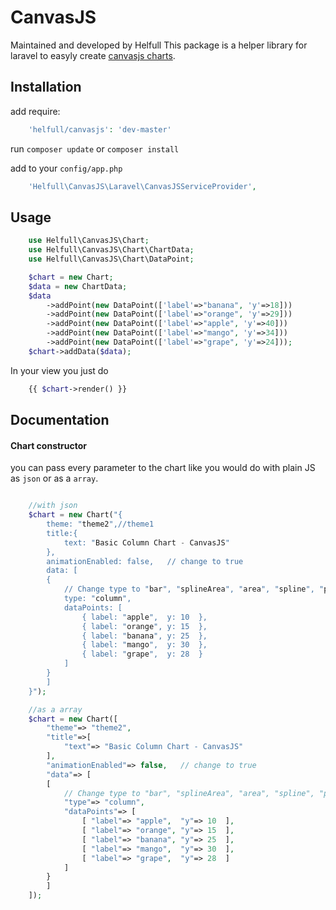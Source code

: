 # CanvasJS

Maintained and developed by Helfull
This package is a helper library for laravel to easyly create [canvasjs charts](http://canvasjs.com).

## Installation

add require:

``` php
    'helfull/canvasjs': 'dev-master'
```  

run `composer update` or `composer install`  
  
add to your `config/app.php`

``` php
    'Helfull\CanvasJS\Laravel\CanvasJSServiceProvider',
```


## Usage

``` php
    use Helfull\CanvasJS\Chart;
    use Helfull\CanvasJS\Chart\ChartData;
    use Helfull\CanvasJS\Chart\DataPoint;

    $chart = new Chart;
    $data = new ChartData;
    $data
        ->addPoint(new DataPoint(['label'=>"banana", 'y'=>18]))
        ->addPoint(new DataPoint(['label'=>"orange", 'y'=>29]))
        ->addPoint(new DataPoint(['label'=>"apple", 'y'=>40]))
        ->addPoint(new DataPoint(['label'=>"mango", 'y'=>34]))
        ->addPoint(new DataPoint(['label'=>"grape", 'y'=>24]));
    $chart->addData($data);
```

In your view you just do
``` php
    {{ $chart->render() }}
```

## Documentation

#### Chart constructor
you can pass every parameter to the chart like you would do with plain JS
as `json` or as a `array`.
``` php 

    //with json
    $chart = new Chart("{
        theme: "theme2",//theme1
        title:{
            text: "Basic Column Chart - CanvasJS"              
        },
        animationEnabled: false,   // change to true
        data: [              
        {
            // Change type to "bar", "splineArea", "area", "spline", "pie",etc.
            type: "column",
            dataPoints: [
                { label: "apple",  y: 10  },
                { label: "orange", y: 15  },
                { label: "banana", y: 25  },
                { label: "mango",  y: 30  },
                { label: "grape",  y: 28  }
            ]
        }
        ]
    }");

    //as a array
    $chart = new Chart([
        "theme"=> "theme2",
        "title"=>[
            "text"=> "Basic Column Chart - CanvasJS"              
        ],
        "animationEnabled"=> false,   // change to true
        "data"=> [              
        [
            // Change type to "bar", "splineArea", "area", "spline", "pie",etc.
            "type"=> "column",
            "dataPoints"=> [
                [ "label"=> "apple",  "y"=> 10  ],
                [ "label"=> "orange", "y"=> 15  ],
                [ "label"=> "banana", "y"=> 25  ],
                [ "label"=> "mango",  "y"=> 30  ],
                [ "label"=> "grape",  "y"=> 28  ]
            ]
        }
        ]
    ]);

```